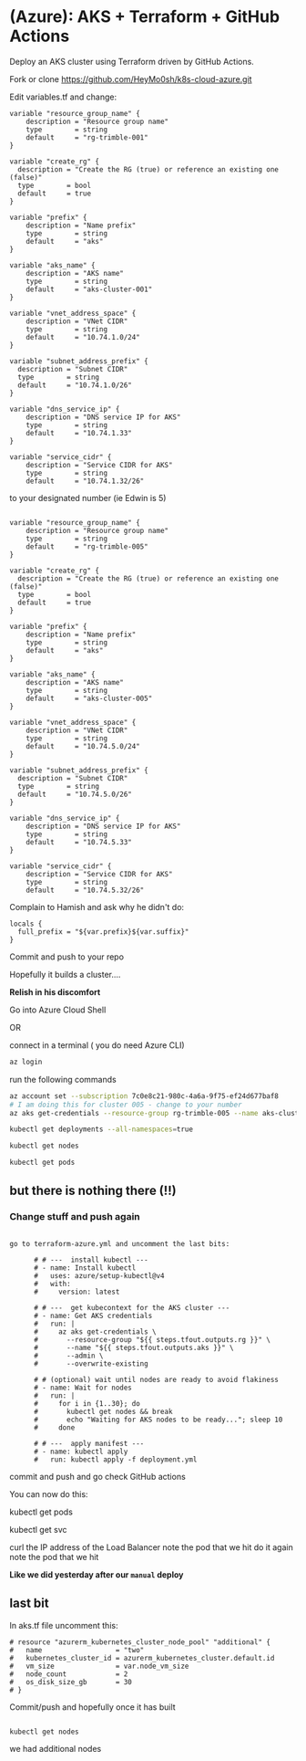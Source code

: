   #  (Azure): AKS + Terraform + GitHub Actions

  Deploy an AKS cluster using Terraform driven by GitHub Actions.

Fork or clone  https://github.com/HeyMo0sh/k8s-cloud-azure.git

Edit variables.tf and change:

``` text 
variable "resource_group_name" {
	description = "Resource group name"
	type        = string
	default     = "rg-trimble-001"
}

variable "create_rg" {
  description = "Create the RG (true) or reference an existing one (false)"
  type        = bool
  default     = true
}

variable "prefix" {
	description = "Name prefix"
	type        = string
	default     = "aks"
}

variable "aks_name" {
	description = "AKS name"
	type        = string
	default     = "aks-cluster-001"
}

variable "vnet_address_space" {
	description = "VNet CIDR"
	type        = string
	default     = "10.74.1.0/24"
}

variable "subnet_address_prefix" {
  description = "Subnet CIDR"
  type        = string
  default     = "10.74.1.0/26"
}

variable "dns_service_ip" {
	description = "DNS service IP for AKS"
	type        = string
	default     = "10.74.1.33"
}

variable "service_cidr" {
	description = "Service CIDR for AKS"
	type        = string
	default     = "10.74.1.32/26"
```

to your designated number (ie Edwin is 5)

``` text 

variable "resource_group_name" {
	description = "Resource group name"
	type        = string
	default     = "rg-trimble-005"
}

variable "create_rg" {
  description = "Create the RG (true) or reference an existing one (false)"
  type        = bool
  default     = true
}

variable "prefix" {
	description = "Name prefix"
	type        = string
	default     = "aks"
}

variable "aks_name" {
	description = "AKS name"
	type        = string
	default     = "aks-cluster-005"
}

variable "vnet_address_space" {
	description = "VNet CIDR"
	type        = string
	default     = "10.74.5.0/24"
}

variable "subnet_address_prefix" {
  description = "Subnet CIDR"
  type        = string
  default     = "10.74.5.0/26"
}

variable "dns_service_ip" {
	description = "DNS service IP for AKS"
	type        = string
	default     = "10.74.5.33"
}

variable "service_cidr" {
	description = "Service CIDR for AKS"
	type        = string
	default     = "10.74.5.32/26"

```

Complain to Hamish and ask why he didn't do:

``` text
locals {
  full_prefix = "${var.prefix}${var.suffix}"
}

```

Commit and push to your repo

Hopefully it builds a cluster....

**Relish in his discomfort**

Go into Azure Cloud Shell 

OR

connect in a terminal ( you do need Azure CLI)

``` bash
az login
```

run the following commands

```bash
az account set --subscription 7c0e8c21-980c-4a6a-9f75-ef24d677baf8
# I am doing this for cluster 005 - change to your number
az aks get-credentials --resource-group rg-trimble-005 --name aks-cluster-005 --overwrite-existing

kubectl get deployments --all-namespaces=true

kubectl get nodes

kubectl get pods

```

## but there is nothing there (!!)

### Change stuff and push again

```text 

go to terraform-azure.yml and uncomment the last bits:

      # # ---  install kubectl ---
      # - name: Install kubectl
      #   uses: azure/setup-kubectl@v4
      #   with:
      #     version: latest

      # # ---  get kubecontext for the AKS cluster ---
      # - name: Get AKS credentials
      #   run: |
      #     az aks get-credentials \
      #       --resource-group "${{ steps.tfout.outputs.rg }}" \
      #       --name "${{ steps.tfout.outputs.aks }}" \
      #       --admin \
      #       --overwrite-existing

      # # (optional) wait until nodes are ready to avoid flakiness
      # - name: Wait for nodes
      #   run: |
      #     for i in {1..30}; do
      #       kubectl get nodes && break
      #       echo "Waiting for AKS nodes to be ready..."; sleep 10
      #     done

      # # ---  apply manifest ---
      # - name: kubectl apply
      #   run: kubectl apply -f deployment.yml

```

commit and push and go check GitHub actions

You can now  do this:

kubectl get pods

kubectl get svc

curl the IP address of the Load Balancer note the pod that we hit
do it again note the pod that we hit

**Like we did yesterday after our `manual` deploy**

## last bit

In aks.tf file uncomment this:

``` text
# resource "azurerm_kubernetes_cluster_node_pool" "additional" {
#   name                  = "two"
#   kubernetes_cluster_id = azurerm_kubernetes_cluster.default.id
#   vm_size               = var.node_vm_size
#   node_count            = 2
#   os_disk_size_gb       = 30
# }
```

Commit/push and hopefully once it has built

```bash

kubectl get nodes

```

we had additional nodes
